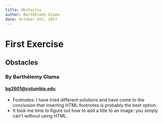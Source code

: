 ```yaml
---
title: Obstacles
author: Barthélemy Glama
date: October 6th, 2017
---
```


# First Exercise

## Obstacles

### By Barthélemy Glama

#### bg2601@columbia.edu

- Footnotes: I have tried different solutions and have come to the conclusion that inserting HTML footnotes is probably the best option.
- It took me time to figure out how to add a title to an image: you simply can't without using HTML.
